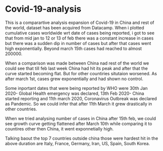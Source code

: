 # Covid-19-analysis
This is a comparartive analysis expansion of Covid-19 in China and rest of the world, dataset has been acquired from Datacamp.
When i plotted cumulative cases worldwide wrt date of cases being reported, i got to see that from mid jan to 12 or 13 of feb there was a constant increase in cases but there was a sudden dip in number of cases but after that cases went high exponentially. Beyond march 15th cases had reached to almost 200000.

When a comparison was made between China nad rest of the world we could see that till feb last week China had hit its peak and after that the curve started becoming flat. But for other countiries situtaion worsened. As after march 1st, cases grew exponentially and had shown no control.

Some inportant dates that were being reported by WHO were 30th Jan 2020- Global Health emergency was declared, 13th Feb 2020- China started reporting and 11th march 2020, Coronavirus Outbreak was declared as Pandemic. So we could infer that after 11th March it grew drastically in other countries.

When we tried analysing number of cases in China after 15th feb, we could see growth curve getting flattened after March 10th while comparing it to countires other then China, it went exponnetially high.

Talking baout the top 7 countries outside china those were hardest hit in the above duration are Italy, France, Germany, Iran, US, Spain, South Korea.


